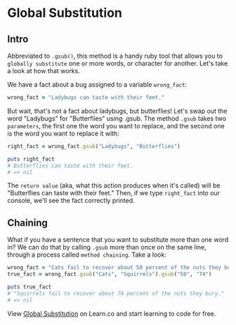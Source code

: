 


# Global Substitution

## Intro

Abbreviated to `.gsub()`, this method is a handy ruby tool that allows you to `globally substitute` one or more words, or character for another. Let's take a look at how that works.

We have a fact about a bug assigned to a variable `wrong_fact`:

```ruby
wrong_fact = "Ladybugs can taste with their feet."
```

But wait, that's not a fact about ladybugs, but butterflies! Let's swap out the word "Ladybugs" for "Butterflies" using .gsub. The method `.gsub` takes two `parameters`, the first one the word you want to replace, and the second one is the word you want to replace it with:

```ruby
right_fact = wrong_fact.gsub("Ladybugs", "Butterflies")

puts right_fact
# Butterflies can taste with their feet.
# => nil
```

The `return value` (aka, what this action produces when it's called) will be "Butterflies can taste with their feet." Then, if we type `right_fact` into our console, we'll see the fact correctly printed.

## Chaining

What if you have a sentence that you want to substitute more than one word in? We can do that by calling `.gsub` more than once on the same line, through a process called `method chaining`. Take a look:

```ruby
wrong_fact = "Cats fail to recover about 50 percent of the nuts they bury."
true_fact = wrong_fact.gsub("Cats", "Squirrels").gsub("50", "74")

puts true_fact
# "Squirrels fail to recover about 74 percent of the nuts they bury."
# => nil
```

<p data-visibility='hidden'>View <a href='https://learn.co/lessons/global-substitution-readme' title='Global Substitution'>Global Substitution</a> on Learn.co and start learning to code for free.</p>
